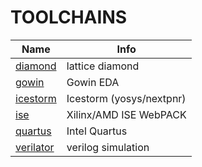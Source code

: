 # TOOLCHAINS
| Name | Info |
| --- | --- |
| [diamond](riocore/generator/toolchains/diamond/README.md) | lattice diamond |
| [gowin](riocore/generator/toolchains/gowin/README.md) | Gowin EDA |
| [icestorm](riocore/generator/toolchains/icestorm/README.md) | Icestorm (yosys/nextpnr) |
| [ise](riocore/generator/toolchains/ise/README.md) | Xilinx/AMD ISE WebPACK |
| [quartus](riocore/generator/toolchains/quartus/README.md) | Intel Quartus |
| [verilator](riocore/generator/toolchains/verilator/README.md) | verilog simulation |